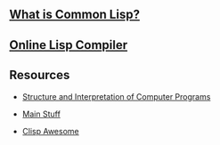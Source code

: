 ## [What is Common Lisp?](https://common-lisp.net/)

## [Online Lisp Compiler](https://www.tutorialspoint.com/execute_lisp_online.php)

## Resources 
+ [Structure and Interpretation of Computer Programs](https://ocw.mit.edu/courses/electrical-engineering-and-computer-science/6-001-structure-and-interpretation-of-computer-programs-spring-2005/)

+ [Main Stuff](https://common-lisp.net/tutorials)
+ [Clisp Awesome](https://github.com/CodyReichert/awesome-cl)  
